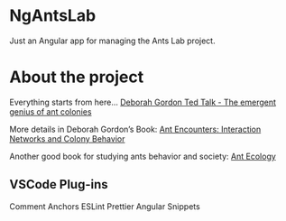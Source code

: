 # NgAntsLab

Just an Angular app for managing the Ants Lab project.

# About the project

Everything starts from here... [Deborah Gordon Ted Talk - The emergent genius of ant colonies](https://www.ted.com/talks/deborah_gordon_the_emergent_genius_of_ant_colonies?language=en)

More details in Deborah Gordon’s Book: [Ant Encounters: Interaction Networks and Colony Behavior](https://www.worldcat.org/title/ant-encounters-interaction-networks-and-colony-behavior/oclc/897036953&referer=brief_results)

Another good book for studying ants behavior and society: [Ant Ecology](https://www.worldcat.org/title/ant-ecology/oclc/934296799&referer=brief_results)

## VSCode Plug-ins

Comment Anchors
ESLint
Prettier
Angular Snippets
